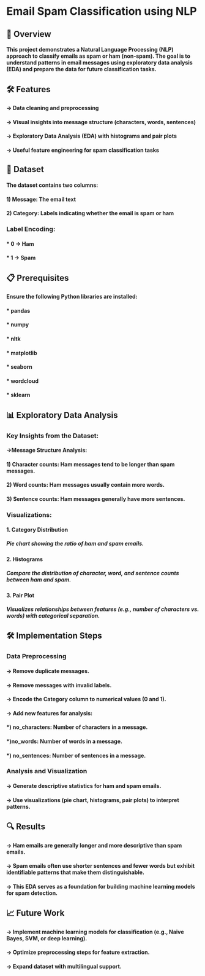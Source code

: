 # **Email Spam Classification using NLP**




## **📄 Overview**

#### This project demonstrates a Natural Language Processing (NLP) approach to classify emails as spam or ham (non-spam). The goal is to understand patterns in email messages using exploratory data analysis (EDA) and prepare the data for future classification tasks.


## **🛠️ Features**

#### -> Data cleaning and preprocessing

#### -> Visual insights into message structure (characters, words, sentences)

#### -> Exploratory Data Analysis (EDA) with histograms and pair plots

#### -> Useful feature engineering for spam classification tasks

## 📂 Dataset

#### The dataset contains two columns:

####         1) Message: The email text

####         2) Category: Labels indicating whether the email is spam or ham

### Label Encoding:

#### * 0 → Ham

#### * 1 → Spam

## 📋 Prerequisites

#### Ensure the following Python libraries are installed:

#### * pandas

#### * numpy

#### * nltk

#### * matplotlib

#### * seaborn

#### * wordcloud

#### * sklearn

## 📊 Exploratory Data Analysis

### Key Insights from the Dataset:

#### ->Message Structure Analysis:

 #### 1) Character counts: Ham messages tend to be longer than spam messages.

 #### 2) Word counts: Ham messages usually contain more words.

 #### 3) Sentence counts: Ham messages generally have more sentences.

### Visualizations:

#### 1. Category Distribution

##### Pie chart showing the ratio of ham and spam emails.

#### 2. Histograms

##### Compare the distribution of character, word, and sentence counts between ham and spam.

#### 3. Pair Plot


##### Visualizes relationships between features (e.g., number of characters vs. words) with categorical separation.

## 🛠️ Implementation Steps

### Data Preprocessing

#### -> Remove duplicate messages.


#### -> Remove messages with invalid labels.

#### -> Encode the Category column to numerical values (0 and 1).

#### -> Add new features for analysis:

#### *) no_characters: Number of characters in a message.

#### *)no_words: Number of words in a message.

#### *) no_sentences: Number of sentences in a message.

### Analysis and Visualization

#### -> Generate descriptive statistics for ham and spam emails.

#### -> Use visualizations (pie chart, histograms, pair plots) to interpret patterns.

## 🔍 Results

#### -> Ham emails are generally longer and more descriptive than spam emails.

#### -> Spam emails often use shorter sentences and fewer words but exhibit identifiable patterns that make them distinguishable.

#### -> This EDA serves as a foundation for building machine learning models for spam detection.

## 📈 Future Work


#### -> Implement machine learning models for classification (e.g., Naive Bayes, SVM, or deep learning).

#### -> Optimize preprocessing steps for feature extraction.

#### -> Expand dataset with multilingual support.
